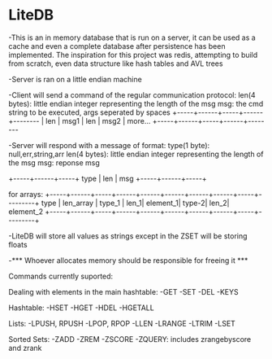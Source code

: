 # LiteDB

-This is an in memory database that is run on a server, it can be used as a cache and even a complete database after persistence has been implemented. The inspiration for this project was redis, attempting to build from scratch, even data structure like hash tables and AVL trees

-Server is ran on a little endian machine

-Client will send a command of the regular communication protocol:
len(4 bytes): little endian integer representing the length of the msg
msg: the cmd string to be executed, args seperated by spaces
+-----+------+-----+------+--------
| len | msg1 | len | msg2 | more...
+-----+------+-----+------+--------


-Server will respond with a message of format:
type(1 byte): null,err,string,arr
len(4 bytes): little endian integer representing the length of the msg
msg: reponse msg

+-----+------+-----+
type | len | msg
+-----+------+-----+

for arrays: 
+-----+------+-----+------+------+------+------+------+-----+---------+
type | len_array | type_1 | len_1| element_1| type-2| len_2| element_2
+-----+------+-----+------+------+------+------+------+-----+---------+

-LiteDB will store all values as strings except in the ZSET will be storing floats

-*** Whoever allocates memory should be responsible for freeing it ***


Commands currently suported:

Dealing with elements in the main hashtable:
-GET
-SET
-DEL
-KEYS

Hashtable:
-HSET
-HGET
-HDEL
-HGETALL  

Lists:
-LPUSH, RPUSH
-LPOP, RPOP
-LLEN
-LRANGE
-LTRIM
-LSET

Sorted Sets:
-ZADD
-ZREM
-ZSCORE
-ZQUERY: includes zrangebyscore and zrank



